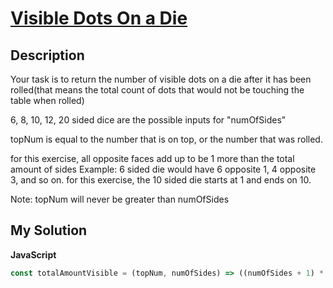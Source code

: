 # [Visible Dots On a Die](https://www.codewars.com/kata/5a39724945ddce2223000800)

## Description

Your task is to return the number of visible dots on a die after it has been rolled(that means the total count of dots that would not be touching the table when rolled)

6, 8, 10, 12, 20 sided dice are the possible inputs for "numOfSides"

topNum is equal to the number that is on top, or the number that was rolled.

for this exercise, all opposite faces add up to be 1 more than the total amount of sides Example: 6 sided die would have 6 opposite 1, 4 opposite 3, and so on. for this exercise, the 10 sided die starts at 1 and ends on 10.

Note: topNum will never be greater than numOfSides

## My Solution

**JavaScript**

```js
const totalAmountVisible = (topNum, numOfSides) => ((numOfSides + 1) * numOfSides) / 2 - (1 + numOfSides - topNum);
```
